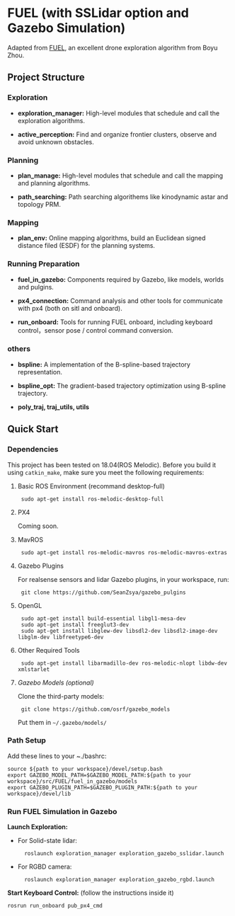 # FUEL (with SSLidar option and Gazebo Simulation)

Adapted from [FUEL](https://github.com/HKUST-Aerial-Robotics/FUEL), an excellent drone exploration algorithm from Boyu Zhou.

## Project Structure


### Exploration

- **exploration_manager:** High-level modules that schedule and call the exploration algorithms. 

- **active_perception:** Find and organize frontier clusters, observe and avoid unknown obstacles.

### Planning

- **plan_manage:** High-level modules that schedule and call the mapping and planning algorithms. 

- **path_searching:** Path searching algorithems like kinodynamic astar and topology PRM.

### Mapping

- **plan_env:** Online mapping algorithms, build an Euclidean signed distance filed (ESDF) for the planning systems.

### Running Preparation

- **fuel_in_gazebo:** Components required by Gazebo, like models, worlds and pulgins.
  
- **px4_connection:** Command analysis and other tools for communicate with px4 (both on sitl and onboard).
  
- **run_onboard:** Tools for running FUEL onboard, including keyboard control，sensor pose / control command conversion.

### others

- **bspline:** A implementation of the B-spline-based trajectory representation. 

- **bspline_opt:** The gradient-based trajectory optimization using B-spline trajectory.

- **poly_traj, traj_utils, utils**



## Quick Start

### Dependencies

This project has been tested on 18.04(ROS Melodic). Before you build it using `catkin_make`, make sure you meet the following requirements:

1. Basic ROS Environment (recommand desktop-full)

        sudo apt-get install ros-melodic-desktop-full

2. PX4

    Coming soon.

3. MavROS

        sudo apt-get install ros-melodic-mavros ros-melodic-mavros-extras

4. Gazebo Plugins
   
    For realsense sensors and lidar Gazebo plugins, in your workspace, run:

        git clone https://github.com/SeanZsya/gazebo_pulgins
        
5. OpenGL
        
        sudo apt-get install build-essential libgl1-mesa-dev
        sudo apt-get install freeglut3-dev
        sudo apt-get install libglew-dev libsdl2-dev libsdl2-image-dev libglm-dev libfreetype6-dev 

6. Other Required Tools 

        sudo apt-get install libarmadillo-dev ros-melodic-nlopt libdw-dev xmlstarlet

7. *Gazebo Models (optional)*

    Clone the third-party models:

        git clone https://github.com/osrf/gazebo_models
     
     Put them in `~/.gazebo/models/ `

### Path Setup

Add these lines to your ~./bashrc:

    source ${path to your workspace}/devel/setup.bash
    export GAZEBO_MODEL_PATH=$GAZEBO_MODEL_PATH:${path to your workspace}/src/FUEL/fuel_in_gazebo/models
    export GAZEBO_PLUGIN_PATH=$GAZEBO_PLUGIN_PATH:${path to your workspace}/devel/lib
    
### Run FUEL Simulation in Gazebo

**Launch Exploration:**

- For Solid-state lidar:

        roslaunch exploration_manager exploration_gazebo_sslidar.launch

- For RGBD camera:

        roslaunch exploration_manager exploration_gazebo_rgbd.launch


**Start Keyboard Control:** (follow the instructions inside it)

    rosrun run_onboard pub_px4_cmd
